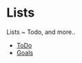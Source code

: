 # Lists
Lists ~ Todo, and more..

- [ToDo](https://github.com/Anlominus/Lists/blob/main/ToDo.md)
- [Goals](https://github.com/Anlominus/Goals)
